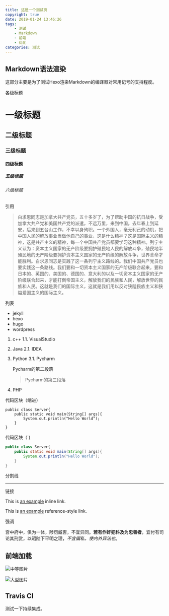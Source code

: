 ```yaml
---
title: 这是一个测试页
copyright: true
date: 2019-01-24 13:46:26
tags:
    - 测试
    - Markdown
    - 前端
    - 优化
categories: 测试
---
```


## Markdown语法渲染

这部分主要是为了测试Hexo渲染Markdown的编译器对常用记号的支持程度。

各级标题

# 一级标题

## 二级标题

### 三级标题

<!-- more -->

#### 四级标题

##### 五级标题

###### 六级标题

引用

> 白求恩同志是加拿大共产党员，五十多岁了，为了帮助中国的抗日战争，受加拿大共产党和美国共产党的派遣，不远万里，来到中国。去年春上到延安，后来到五台山工作，不幸以身殉职。一个外国人，毫无利己的动机，把中国人民的解放事业当做他自己的事业，这是什么精神？这是国际主义的精神，这是共产主义的精神，每一个中国共产党员都要学习这种精神。列宁主义认为：资本主义国家的无产阶级要拥护殖民地人民的解放斗争，殖民地半殖民地的无产阶级要拥护资本主义国家的无产阶级的解放斗争，世界革命才能胜利。白求恩同志是实践了这一条列宁主义路线的。我们中国共产党员也要实践这一条路线。我们要和一切资本主义国家的无产阶级联合起来，要和日本的、英国的、美国的、德国的、意大利的以及一切资本主义国家的无产阶级联合起来，才能打倒帝国主义，解放我们的民族和人民，解放世界的民族和人民。这就是我们的国际主义，这就是我们用以反对狭隘民族主义和狭隘爱国主义的国际主义。

列表

- jekyll
- hexo
- hugo
- wordpress

1. c++
1.1. VisualStudio
2. Java
2.1. IDEA
3. Python
3.1.    Pycharm

    Pycharm的第二段落

    > Pycharm的第三段落

4. PHP

代码区块（缩进）

    public class Server{
        public static void main(String[] args){
            System.out.println("Hello World");
        }
    }

代码区块（`)

```java
public class Server{
    public static void main(String[] args){
        System.out.println("Hello World");
    }
}
```

分割线

***

链接

This is [an example](http://example.com/ "Title") inline link.

This is [an example][id] reference-style link.

[id]: http://example.com/  "Optional Title Here"

强调

宫中府中，俱为一体，陟罚臧否，不宜异同。**若有作奸犯科及为忠善者**，宜付有司论其刑赏，以昭陛下平明之理，*不宜偏私，使内外异法也*。

## 前端加载

![中等图片](https://kherrisanbucketone.oss-cn-shanghai.aliyuncs.com/2019-01-23-121710.jpg)

![大型图片](https://kherrisanbucketone.oss-cn-shanghai.aliyuncs.com/2019-01-23-123408.jpg)

## Travis CI

测试一下持续集成。